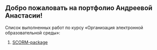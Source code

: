 ## Добро пожаловать на портфолио Андреевой Анастасии!
Список выполненных работ по курсу  «Организация электронной образовательной среды»:
 1. [SCORM-package](https://github.com/nastyandreeva/scorm)
 
